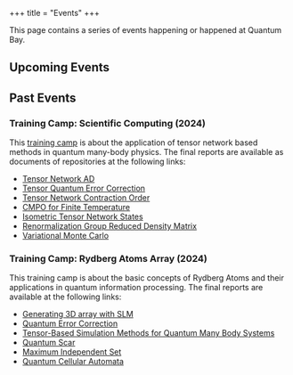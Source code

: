 +++
title = "Events"
+++

This page contains a series of events happening or happened at Quantum Bay.

## Upcoming Events

## Past Events
### Training Camp: Scientific Computing (2024)

This [training camp](https://github.com/CodingThrust/NumericTrainingCamp) is about the application of tensor network based methods in quantum many-body physics. The final reports are available as documents of repositories at the following links:

- [Tensor Network AD](https://github.com/YidaiZhang/TensorNetworkAD2.jl)
- [Tensor Quantum Error Correction](https://github.com/nzy1997/TensorQEC.jl)
- [Tensor Network Contraction Order](https://github.com/ArrogantGao/Notes-Gsoc2024)
- [CMPO for Finite Temperature](https://github.com/lovemy569/cMPO.jl)
- [Isometric Tensor Network States](https://github.com/Br0kenSmi1e/isoTNS.jl)
- [Renormalization Group Reduced Density Matrix](https://github.com/exAClior/RGRDMT.jl)
- [Variational Monte Carlo](https://github.com/Phy-Ren/Variational-Monte-Carlo)

### Training Camp: Rydberg Atoms Array (2024)
This training camp is about the basic concepts of Rydberg Atoms and their applications in quantum information processing. The final reports are available at the following links:

- [Generating 3D array with SLM](AtomLoading/)
- [Quantum Error Correction](ErrorCorrection/)
- [Tensor-Based Simulation Methods for Quantum Many Body Systems](Simulation/final-xzgao)
- [Quantum Scar](Simulation/yidai)
- [Maximum Independent Set](Simulation/dezheng)
- [Quantum Cellular Automata](Algorithm/)
